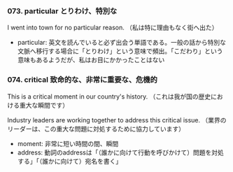 ### 073. particular とりわけ、特別な
I went into town for no particular reason.
（私は特に理由もなく街へ出た）

- particular: 英文を読んでいると必ず出会う単語である。一般の話から特別な文脈へ移行する場合に「とりわけ」という意味で頻出。「こだわり」という意味もあるようだが、私はお目にかかったことはない

### 074. critical 致命的な、非常に重要な、危機的
This is a critical moment in our country's history.
（これは我が国の歴史における重大な瞬間です）

Industry leaders are working together to address this critical issue.
（業界のリーダーは、この重大な問題に対処するために協力しています）

- moment: 非常に短い時間の間、瞬間
- address: 動詞のaddressは「（誰かに向けて行動を呼びかけて）問題を対処する」「（誰かに向けて）宛名を書く」